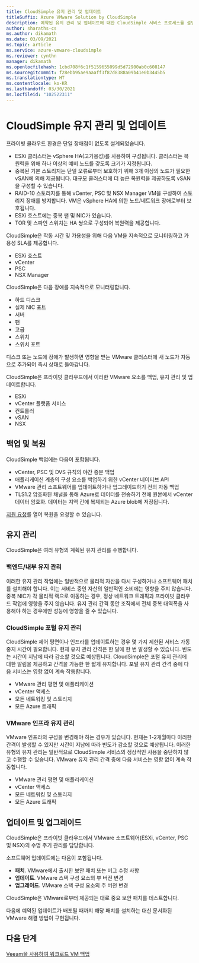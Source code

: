 ```yaml
---
title: CloudSimple 유지 관리 및 업데이트
titleSuffix: Azure VMware Solution by CloudSimple
description: 예약된 유지 관리 및 업데이트에 대한 CloudSimple 서비스 프로세스를 설명합니다.
author: sharaths-cs
ms.author: dikamath
ms.date: 03/09/2021
ms.topic: article
ms.service: azure-vmware-cloudsimple
ms.reviewer: cynthn
manager: dikamath
ms.openlocfilehash: 1cbd708f6c1f5159655099d5d72900ab0c608147
ms.sourcegitcommit: f28ebb95ae9aaaff3f87d8388a09b41e0b3445b5
ms.translationtype: HT
ms.contentlocale: ko-KR
ms.lasthandoff: 03/30/2021
ms.locfileid: "102522311"
---
```

# <a name="cloudsimple-maintenance-and-updates"></a>CloudSimple 유지 관리 및 업데이트

프라이빗 클라우드 환경은 단일 장애점이 없도록 설계되었습니다.

* ESXi 클러스터는 vSphere HA(고가용성)를 사용하여 구성됩니다. 클러스터는 복원력을 위해 하나 이상의 예비 노드를 갖도록 크기가 지정됩니다.
* 중복된 기본 스토리지는 단일 오류로부터 보호하기 위해 3개 이상의 노드가 필요한 vSAN에 의해 제공됩니다. 대규모 클러스터에 더 높은 복원력을 제공하도록 vSAN을 구성할 수 있습니다.
* RAID-10 스토리지를 통해 vCenter, PSC 및 NSX Manager VM을 구성하여 스토리지 장애를 방지합니다. VM은 vSphere HA에 의한 노드/네트워크 장애로부터 보호됩니다.
* ESXi 호스트에는 중복 팬 및 NIC가 있습니다.
* TOR 및 스파인 스위치는 HA 쌍으로 구성되어 복원력을 제공합니다.

CloudSimple은 작동 시간 및 가용성을 위해 다음 VM을 지속적으로 모니터링하고 가용성 SLA를 제공합니다.

* ESXi 호스트
* vCenter
* PSC
* NSX Manager

CloudSimple은 다음 장애를 지속적으로 모니터링합니다.

* 하드 디스크
* 실제 NIC 포트
* 서버
* 팬
* 고급
* 스위치
* 스위치 포트

디스크 또는 노드에 장애가 발생하면 영향을 받는 VMware 클러스터에 새 노드가 자동으로 추가되어 즉시 상태로 돌아갑니다.

CloudSimple은 프라이빗 클라우드에서 이러한 VMware 요소를 백업, 유지 관리 및 업데이트합니다.

* ESXi
* vCenter 플랫폼 서비스
* 컨트롤러
* vSAN
* NSX

## <a name="back-up-and-restore"></a>백업 및 복원

CloudSimple 백업에는 다음이 포함됩니다.

* vCenter, PSC 및 DVS 규칙의 야간 증분 백업
* 애플리케이션 계층의 구성 요소를 백업하기 위한 vCenter 네이티브 API
* VMware 관리 소프트웨어를 업데이트하거나 업그레이드하기 전의 자동 백업
* TLS1.2 암호화된 채널을 통해 Azure로 데이터를 전송하기 전에 원본에서 vCenter 데이터 암호화. 데이터는 지역 간에 복제되는 Azure blob에 저장됩니다.

[지원 요청](https://portal.azure.com/#blade/Microsoft_Azure_Support/HelpAndSupportBlade/newsupportrequest)를 열어 복원을 요청할 수 있습니다.

## <a name="maintenance"></a>유지 관리

CloudSimple은 여러 유형의 계획된 유지 관리를 수행합니다.

### <a name="backendinternal-maintenance"></a>백엔드/내부 유지 관리

이러한 유지 관리 작업에는 일반적으로 물리적 자산을 다시 구성하거나 소프트웨어 패치를 설치해야 합니다. 이는 서비스 중인 자산의 일반적인 소비에는 영향을 주지 않습니다. 중복 NIC가 각 물리적 랙으로 이동하는 경우, 정상 네트워크 트래픽과 프라이빗 클라우드 작업에 영향을 주지 않습니다. 유지 관리 간격 동안 조직에서 전체 중복 대역폭을 사용해야 하는 경우에만 성능에 영향을 줄 수 있습니다.

### <a name="cloudsimple-portal-maintenance"></a>CloudSimple 포털 유지 관리

CloudSimple 제어 평면이나 인프라를 업데이트하는 경우 몇 가지 제한된 서비스 가동 중지 시간이 필요합니다. 현재 유지 관리 간격은 한 달에 한 번 발생할 수 있습니다. 빈도는 시간이 지남에 따라 감소할 것으로 예상됩니다. CloudSimple은 포털 유지 관리에 대한 알림을 제공하고 간격을 가능한 한 짧게 유지합니다. 포털 유지 관리 간격 중에 다음 서비스는 영향 없이 계속 작동합니다.

* VMware 관리 평면 및 애플리케이션
* vCenter 액세스
* 모든 네트워킹 및 스토리지
* 모든 Azure 트래픽

### <a name="vmware-infrastructure-maintenance"></a>VMware 인프라 유지 관리

VMware 인프라의 구성을 변경해야 하는 경우가 있습니다.  현재는 1-2개월마다 이러한 간격이 발생할 수 있지만 시간이 지남에 따라 빈도가 감소할 것으로 예상됩니다. 이러한 유형의 유지 관리는 일반적으로 CloudSimple 서비스의 정상적인 사용을 중단하지 않고 수행할 수 있습니다. VMware 유지 관리 간격 중에 다음 서비스는 영향 없이 계속 작동합니다.

* VMware 관리 평면 및 애플리케이션
* vCenter 액세스
* 모든 네트워킹 및 스토리지
* 모든 Azure 트래픽

## <a name="updates-and-upgrades"></a>업데이트 및 업그레이드

CloudSimple은 프라이빗 클라우드에서 VMware 소프트웨어(ESXi, vCenter, PSC 및 NSX)의 수명 주기 관리를 담당합니다.

소프트웨어 업데이트에는 다음이 포함됩니다.

* **패치**. VMware에서 출시한 보안 패치 또는 버그 수정 사항
* **업데이트**. VMware 스택 구성 요소의 부 버전 변경
* **업그레이드**. VMware 스택 구성 요소의 주 버전 변경

CloudSimple은 VMware로부터 제공되는 대로 중요 보안 패치를 테스트합니다. 

다음에 예약된 업데이트가 배포될 때까지 해당 패치를 설치하는 대신 문서화된 VMware 해결 방법이 구현됩니다. 

## <a name="next-steps"></a>다음 단계

[Veeam을 사용하여 워크로드 VM 백업](backup-workloads-veeam.md)
